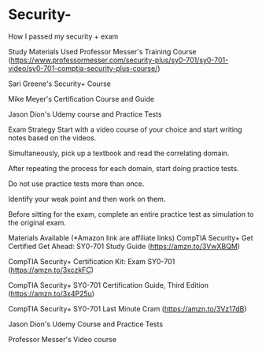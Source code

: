 # Security-
How I passed my security + exam




Study Materials Used 
Professor Messer's Training Course (https://www.professormesser.com/security-plus/sy0-701/sy0-701-video/sy0-701-comptia-security-plus-course/)

Sari Greene's Security+ Course 

Mike Meyer's Certification Course and Guide 

Jason Dion's Udemy course and Practice Tests 

Exam Strategy 
Start with a video course of your choice and start writing notes based on the videos.

Simultaneously, pick up a textbook and read the correlating domain.

After repeating the process for each domain, start doing practice tests.

Do not use practice tests more than once. 

Identify your weak point and then work on them. 

Before sitting for the exam, complete an entire practice test as simulation to the original exam.

Materials Available (*Amazon link are affiliate links)
CompTIA Security+ Get Certified Get Ahead: SY0-701 Study Guide (https://amzn.to/3VwXBQM)

CompTIA Security+ Certification Kit: Exam SY0-701 (https://amzn.to/3xczkFC)

CompTIA Security+ SY0-701 Certification Guide, Third Edition (https://amzn.to/3x4P25u)

CompTIA Security+ SY0-701 Last Minute Cram (https://amzn.to/3Vz17dB)

Jason Dion's Udemy Course and Practice Tests

Professor Messer's Video course 
